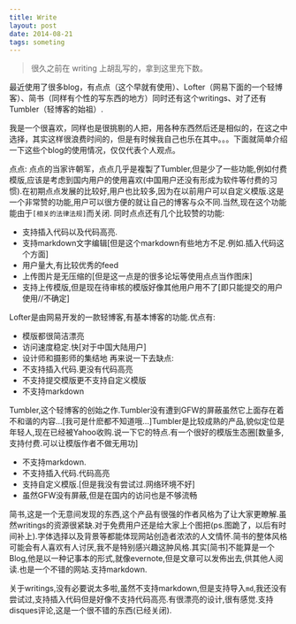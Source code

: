 ```yaml
---
title: Write
layout: post
date: 2014-08-21
tags: someting
---
```

>很久之前在 writing 上胡乱写的，拿到这里充下数。

最近使用了很多blog，有点点（这个早就有使用）、Lofter（网易下面的一个轻博客）、简书（同样有个性的写东西的地方）同时还有这个writings、对了还有Tumbler（轻博客的始祖）.

我是一个很喜欢，同样也是很挑剔的人把，用各种东西然后还是相似的，在这之中选择，其实这样很浪费时间的，但是有时候我自己也乐在其中。。。下面就简单介绍一下这些个blog的使用情况，仅仅代表个人观点。

点点:
点点的当家许朝军，点点几乎是複製了Tumbler,但是少了一些功能,例如付费模版,应该是考虑到国内用户的使用喜欢(中国用户还没有形成为软件等付费的习惯).在初期点点发展的比较好,用户也比较多,因为在以前用户可以自定义模版.这是一个非常赞的功能,用户可以很方便的就让自己的博客与众不同.当然,现在这个功能能由于`[相关的法律法规]`而关闭.
同时点点还有几个比较赞的功能:
- 支持插入代码以及代码高亮.
- 支持markdown文字编辑[但是这个markdown有些地方不足.例如.插入代码这个方面]
- 用户量大,有比较优秀的feed
- 上传图片是无压缩的[但是这一点是的很多论坛等使用点点当作图床]
- 支持上传模版,但是现在待审核的模版好像其他用户用不了[即只能提交的用户使用//不确定]

Lofter是由网易开发的一款轻博客,有基本博客的功能.优点有:
- 模版都很简洁漂亮
- 访问速度稳定.快[对于中国大陆用户]
- 设计师和摄影师的集结地
再来说一下去缺点:
- 不支持插入代码.更没有代码高亮
- 不支持提交模版更不支持自定义模版
- 不支持markdown

Tumbler,这个轻博客的创始之作.Tumbler没有遭到GFW的屏蔽虽然它上面存在着不和谐的内容…[我可是什麽都不知道哦…]Tumbler是比较成熟的产品,貌似定位是年轻人,现在已经被Yahoo收购.说一下它的特点.有一个很好的模版生态圈[数量多,支持付费.可以让模版作者不做无用功]
- 不支持markdown.
- 不支持插入代码.代码高亮
- 支持自定义模版.[但是我没有尝试过.网络环境不好]
- 虽然GFW没有屏蔽,但是在国内的访问也是不够流畅

简书,这是一个无意间发现的东西,这个产品有很强的作者风格为了让大家更瞭解.虽然writings的资源很紧缺.对于免费用户还是给大家上个图把(ps.图跪了，以后有时间补上).字体选择以及背景等都能体现网站创造者浓浓的人文情怀.简书的整体风格可能会有人喜欢有人讨厌,我不是特别感兴趣这肿风格.其实[简书]不能算是一个Blog,他是以一种记事本的形式,就像evernote,但是文章可以发佈出去,供其他人阅读.也是一个不错的网站.支持markdown.

关于writings,没有必要说太多啦,虽然不支持markdown,但是支持导入`md`,我还没有尝试过,支持插入代码但是好像不支持代码高亮.有很漂亮的设计,很有感觉.支持disques评论,这是一个很不错的东西(已经关闭).
